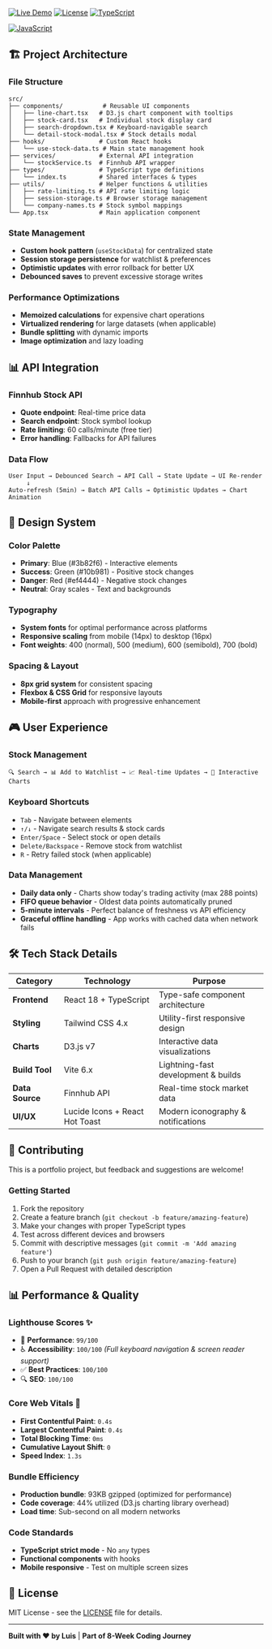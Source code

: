 [![Live Demo](https://img.shields.io/badge/Live%20Demo-Visit%20Site-blue?style=for-the-badge)](https://financial-dashboard-iota-tawny.vercel.app)
[![License](https://img.shields.io/badge/License-MIT-green?style=for-the-badge)](LICENSE)
[![TypeScript](https://img.shields.io/badge/TypeScript-91.2%25-blue?style=for-the-badge&logo=typescript)](https://www.typescriptlang.org/)

[![JavaScript](https://img.shields.io/badge/JavaScript-7.5%25-blue?style=for-the-badge&logo=javascript)](https://www.typescriptlang.org/)

## 🏗️ **Project Architecture**

### **File Structure**

```
src/
├── components/           # Reusable UI components
│   ├── line-chart.tsx   # D3.js chart component with tooltips
│   ├── stock-card.tsx   # Individual stock display card
│   ├── search-dropdown.tsx # Keyboard-navigable search
│   └── detail-stock-modal.tsx # Stock details modal
├── hooks/               # Custom React hooks
│   └── use-stock-data.ts # Main state management hook
├── services/            # External API integration
│   └── stockService.ts  # Finnhub API wrapper
├── types/               # TypeScript type definitions
│   └── index.ts         # Shared interfaces & types
├── utils/               # Helper functions & utilities
│   ├── rate-limiting.ts # API rate limiting logic
│   ├── session-storage.ts # Browser storage management
│   └── company-names.ts # Stock symbol mappings
└── App.tsx              # Main application component
```

### **State Management**

- **Custom hook pattern** (`useStockData`) for centralized state
- **Session storage persistence** for watchlist & preferences
- **Optimistic updates** with error rollback for better UX
- **Debounced saves** to prevent excessive storage writes

### **Performance Optimizations**

- **Memoized calculations** for expensive chart operations
- **Virtualized rendering** for large datasets (when applicable)
- **Bundle splitting** with dynamic imports
- **Image optimization** and lazy loading

## 📊 **API Integration**

### **Finnhub Stock API**

- **Quote endpoint**: Real-time price data
- **Search endpoint**: Stock symbol lookup
- **Rate limiting**: 60 calls/minute (free tier)
- **Error handling**: Fallbacks for API failures

### **Data Flow**

```
User Input → Debounced Search → API Call → State Update → UI Re-render
     ↓
Auto-refresh (5min) → Batch API Calls → Optimistic Updates → Chart Animation
```

## 🎨 **Design System**

### **Color Palette**

- **Primary**: Blue (#3b82f6) - Interactive elements
- **Success**: Green (#10b981) - Positive stock changes
- **Danger**: Red (#ef4444) - Negative stock changes
- **Neutral**: Gray scales - Text and backgrounds

### **Typography**

- **System fonts** for optimal performance across platforms
- **Responsive scaling** from mobile (14px) to desktop (16px)
- **Font weights**: 400 (normal), 500 (medium), 600 (semibold), 700 (bold)

### **Spacing & Layout**

- **8px grid system** for consistent spacing
- **Flexbox & CSS Grid** for responsive layouts
- **Mobile-first** approach with progressive enhancement

## 🎮 **User Experience**

### **Stock Management**

```
🔍 Search → 📊 Add to Watchlist → 📈 Real-time Updates → 🎯 Interactive Charts
```

### **Keyboard Shortcuts**

- `Tab` - Navigate between elements
- `↑/↓` - Navigate search results & stock cards
- `Enter/Space` - Select stock or open details
- `Delete/Backspace` - Remove stock from watchlist
- `R` - Retry failed stock (when applicable)

### **Data Management**

- **Daily data only** - Charts show today's trading activity (max 288 points)
- **FIFO queue behavior** - Oldest data points automatically pruned
- **5-minute intervals** - Perfect balance of freshness vs API efficiency
- **Graceful offline handling** - App works with cached data when network fails

## 🛠️ **Tech Stack Details**

| Category        | Technology                     | Purpose                             |
| --------------- | ------------------------------ | ----------------------------------- |
| **Frontend**    | React 18 + TypeScript          | Type-safe component architecture    |
| **Styling**     | Tailwind CSS 4.x               | Utility-first responsive design     |
| **Charts**      | D3.js v7                       | Interactive data visualizations     |
| **Build Tool**  | Vite 6.x                       | Lightning-fast development & builds |
| **Data Source** | Finnhub API                    | Real-time stock market data         |
| **UI/UX**       | Lucide Icons + React Hot Toast | Modern iconography & notifications  |

## 🤝 **Contributing**

This is a portfolio project, but feedback and suggestions are welcome!

### **Getting Started**

1. Fork the repository
2. Create a feature branch (`git checkout -b feature/amazing-feature`)
3. Make your changes with proper TypeScript types
4. Test across different devices and browsers
5. Commit with descriptive messages (`git commit -m 'Add amazing feature'`)
6. Push to your branch (`git push origin feature/amazing-feature`)
7. Open a Pull Request with detailed description

## 📊 **Performance & Quality**

### **Lighthouse Scores** ✨

- 🚀 **Performance**: `99/100`
- ♿ **Accessibility**: `100/100` _(Full keyboard navigation & screen reader support)_
- ✅ **Best Practices**: `100/100`
- 🔍 **SEO**: `100/100`

### **Core Web Vitals** 🎯

- **First Contentful Paint**: `0.4s`
- **Largest Contentful Paint**: `0.4s`
- **Total Blocking Time**: `0ms`
- **Cumulative Layout Shift**: `0`
- **Speed Index**: `1.3s`

### **Bundle Efficiency**

- **Production bundle**: 93KB gzipped (optimized for performance)
- **Code coverage**: 44% utilized (D3.js charting library overhead)
- **Load time**: Sub-second on all modern networks

### **Code Standards**

- **TypeScript strict mode** - No `any` types
- **Functional components** with hooks
- **Mobile responsive** - Test on multiple screen sizes

## 📝 **License**

MIT License - see the [LICENSE](LICENSE) file for details.

---

**Built with ❤️ by Luis** | **Part of 8-Week Coding Journey**
